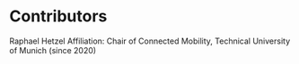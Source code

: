 # Contributors

Raphael Hetzel
Affiliation: Chair of Connected Mobility, Technical University of Munich (since 2020)